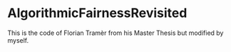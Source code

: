 # AlgorithmicFairnessRevisited
This is the code of Florian Tramèr from his Master Thesis but modified by myself.
